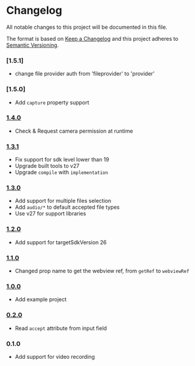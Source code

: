 # Changelog
All notable changes to this project will be documented in this file.

The format is based on [Keep a Changelog](https://keepachangelog.com/en/1.0.0/)
and this project adheres to [Semantic Versioning](https://semver.org/spec/v2.0.0.html).

### [1.5.1]
- change file provider auth from 'fileprovider' to 'provider'

### [1.5.0]
- Add `capture` property support

### [1.4.0]
- Check & Request camera permission at runtime

### [1.3.1]
- Fix support for sdk level lower than 19
- Upgrade built tools to v27
- Upgrade `compile` with `implementation`

### [1.3.0]
- Add support for multiple files selection
- Add `audio/*` to default accepted file types
- Use v27 for support libraries

### [1.2.0]
- Add support for targetSdkVersion 26

### [1.1.0]
- Changed prop name to get the webview ref, from `getRef` to `webviewRef`

### [1.0.0]
- Add example project

### [0.2.0]
- Read `accept` attribute from input field

### 0.1.0
- Add support for video recording

[1.4.0]: https://github.com/andreipfeiffer/react-native-webview-android-file-upload/compare/1.3.1...1.4.0
[1.3.1]: https://github.com/andreipfeiffer/react-native-webview-android-file-upload/compare/1.3.0...1.3.1
[1.3.0]: https://github.com/andreipfeiffer/react-native-webview-android-file-upload/compare/1.2.0...1.3.0
[1.2.0]: https://github.com/andreipfeiffer/react-native-webview-android-file-upload/compare/1.1.0...1.2.0
[1.1.0]: https://github.com/andreipfeiffer/react-native-webview-android-file-upload/compare/1.0.0...1.1.0
[1.0.0]: https://github.com/andreipfeiffer/react-native-webview-android-file-upload/compare/0.2.0...1.0.0
[0.2.0]: https://github.com/andreipfeiffer/react-native-webview-android-file-upload/compare/0.1.0...0.2.0
